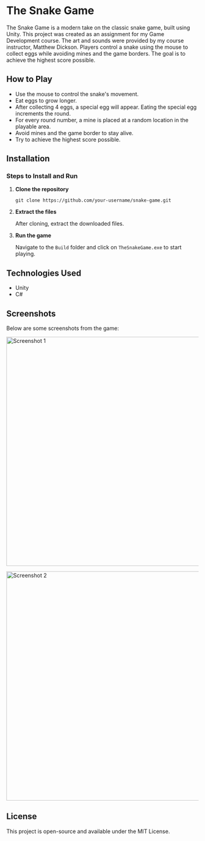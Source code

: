 <h1>The Snake Game</h1>
    <p>The Snake Game is a modern take on the classic snake game, built using Unity. This project was created as an assignment for my Game Development course. The art and sounds were provided by my course instructor, Matthew Dickson. Players control a snake using the mouse to collect eggs while avoiding mines and the game borders. The goal is to achieve the highest score possible.</p>
    
<h2>How to Play</h2>
    <ul>
        <li>Use the mouse to control the snake's movement.</li>
        <li>Eat eggs to grow longer.</li>
        <li>After collecting 4 eggs, a special egg will appear. Eating the special egg increments the round.</li>
        <li>For every round number, a mine is placed at a random location in the playable area.</li>
        <li>Avoid mines and the game border to stay alive.</li>
        <li>Try to achieve the highest score possible.</li>
    </ul>
    
<h2>Installation</h2>
    <h3>Steps to Install and Run</h3>
    <ol>
        <li><strong>Clone the repository</strong></li>
        <pre><code>git clone https://github.com/your-username/snake-game.git</code></pre>
        <li><strong>Extract the files</strong></li>
        <p>After cloning, extract the downloaded files.</p>
        <li><strong>Run the game</strong></li>
        <p>Navigate to the <code>Build</code> folder and click on <code>TheSnakeGame.exe</code> to start playing.</p>
    </ol>
    
<h2>Technologies Used</h2>
    <ul>
        <li>Unity</li>
        <li>C#</li>
    </ul>
    
<h2>Screenshots</h2>
    <p>Below are some screenshots from the game:</p>
    <p><img src="screenshot1.png" alt="Screenshot 1" width="600"></p>
    <p><img src="screenshot2.png" alt="Screenshot 2" width="600"></p>
    
<h2>License</h2>
    <p>This project is open-source and available under the MIT License.</p>
